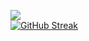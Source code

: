 ![](https://komarev.com/ghpvc/?username=lorenaquintan)<br>
[![GitHub Streak](https://streak-stats.demolab.com/?user=lorenaquintan=DenverCoder1&theme=dark)](https://git.io/streak-stats)

<!--
**lorenaquintan/lorenaquintan** is a ✨ _special_ ✨ repository because its `README.md` (this file) appears on your GitHub profile.

Here are some ideas to get you started:

- 🔭 I’m currently working on ...
- 🌱 I’m currently learning ...
- 👯 I’m looking to collaborate on ...
- 🤔 I’m looking for help with ...
- 💬 Ask me about ...
- 📫 How to reach me: ...
- 😄 Pronouns: ...
- ⚡ Fun fact: ...
-->
